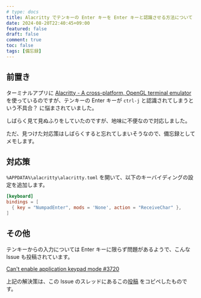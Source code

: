```yaml
---
# type: docs 
title: Alacritty でテンキーの Enter キーを Enter キーと認識させる方法について
date: 2024-08-20T22:40:45+09:00
featured: false
draft: false
comment: true
toc: false
tags: [備忘録]
---
```


## 前置き

ターミナルアプリに [Alacritty - A cross-platform, OpenGL terminal emulator](https://alacritty.org/index.html) を使っているのですが、テンキーの Enter キーが `ctrl-j` と認識されてしまうという不具合？ に悩まされていました。

しばらく見て見ぬふりをしていたのですが、地味に不便なので対応しました。

ただ、見つけた対応策はしばらくすると忘れてしまいそうなので、備忘録としてメモします。


## 対応策

`%APPDATA%\alacritty\alacritty.toml` を開いて、以下のキーバイディングの設定を追加します。

```toml
[keyboard]
bindings = [
  { key = "NumpadEnter", mods = 'None', action = "ReceiveChar" },
]
```


## その他

テンキーからの入力については Enter キーに限らず問題があるようで、こんな Issue も投稿されています。

[Can't enable application keypad mode #3720](https://github.com/alacritty/alacritty/issues/3720)

上記の解決策は、この Issue のスレッドにあるこの[投稿](https://github.com/alacritty/alacritty/issues/3720#issuecomment-2100104150) をコピペしたものです。
